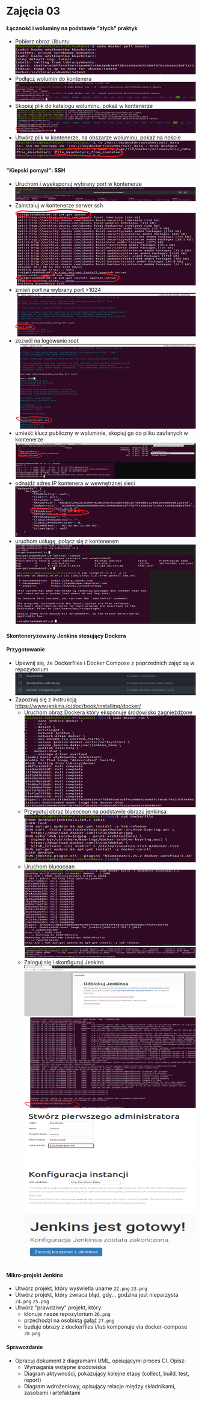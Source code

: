 # Zajęcia 03

#### Łączność i woluminy na podstawie "złych" praktyk

* Pobierz obraz Ubuntu <br> ![1.png](https://github.com/InzynieriaOprogramowaniaAGH/MDO2022/blob/KK307668/GCL/01/KK307668/lab3/ss/1.png)
* Podłącz wolumin do kontenera <br> ![2.png](https://github.com/InzynieriaOprogramowaniaAGH/MDO2022/blob/KK307668/GCL/01/KK307668/lab3/ss/2.png)
* Skopiuj plik do katalogu woluminu, pokaż w kontenerze <br> ![3.png](https://github.com/InzynieriaOprogramowaniaAGH/MDO2022/blob/KK307668/GCL/01/KK307668/lab3/ss/3.png)
* Utwórz plik w kontenerze, na obszarze woluminu, pokaż na hoście <br> ![4.png](https://github.com/InzynieriaOprogramowaniaAGH/MDO2022/blob/KK307668/GCL/01/KK307668/lab3/ss/4.png)

#### "Kiepski pomysł": SSH
* Uruchom i wyeksponuj wybrany port w kontenerze <br> ![5.png](https://github.com/InzynieriaOprogramowaniaAGH/MDO2022/blob/KK307668/GCL/01/KK307668/lab3/ss/5.png)
* Zainstaluj w kontenerze serwer ssh <br> ![6.png](https://github.com/InzynieriaOprogramowaniaAGH/MDO2022/blob/KK307668/GCL/01/KK307668/lab3/ss/6.png)
* zmień port na wybrany port >1024 <br> ![7.png](https://github.com/InzynieriaOprogramowaniaAGH/MDO2022/blob/KK307668/GCL/01/KK307668/lab3/ss/7.png)
* zezwól na logowanie root <br> ![8.png](https://github.com/InzynieriaOprogramowaniaAGH/MDO2022/blob/KK307668/GCL/01/KK307668/lab3/ss/8.png)
* umieść klucz publiczny w woluminie, skopiuj go do pliku zaufanych w kontenerze <br> ![8.png](https://github.com/InzynieriaOprogramowaniaAGH/MDO2022/blob/KK307668/GCL/01/KK307668/lab3/ss/9.png)
* odnajdź adres IP kontenera w wewnętrznej sieci <br> ![10.png](https://github.com/InzynieriaOprogramowaniaAGH/MDO2022/blob/KK307668/GCL/01/KK307668/lab3/ss/10.png)
* uruchom usługę, połącz się z kontenerem <br> ![11.png](https://github.com/InzynieriaOprogramowaniaAGH/MDO2022/blob/KK307668/GCL/01/KK307668/lab3/ss/11.png)

#### Skonteneryzowany Jenkins stosujący Dockera

#### Przygotowanie
* Upewnij się, że Dockerfiles i Docker Compose z poprzednich zajęć są w repozytorium ![12.png](https://github.com/InzynieriaOprogramowaniaAGH/MDO2022/blob/KK307668/GCL/01/KK307668/lab3/ss/12.png)
* Zapoznaj się z instrukcją https://www.jenkins.io/doc/book/installing/docker/
    * Uruchom obraz Dockera który eksponuje środowisko zagnieżdżone ![13.png](https://github.com/InzynieriaOprogramowaniaAGH/MDO2022/blob/KK307668/GCL/01/KK307668/lab3/ss/13.png)
    * Przygotuj obraz blueocean na podstawie obrazu jenkinsa ![14.png](https://github.com/InzynieriaOprogramowaniaAGH/MDO2022/blob/KK307668/GCL/01/KK307668/lab3/ss/14.png)
    * Uruchom blueocean ![15.png](https://github.com/InzynieriaOprogramowaniaAGH/MDO2022/blob/KK307668/GCL/01/KK307668/lab3/ss/15.png) ![16.png](https://github.com/InzynieriaOprogramowaniaAGH/MDO2022/blob/KK307668/GCL/01/KK307668/lab3/ss/16.png)
    * Zaloguj się i skonfiguruj Jenkins ![17.png](https://github.com/InzynieriaOprogramowaniaAGH/MDO2022/blob/KK307668/GCL/01/KK307668/lab3/ss/17.png) ![18.png](https://github.com/InzynieriaOprogramowaniaAGH/MDO2022/blob/KK307668/GCL/01/KK307668/lab3/ss/18.png)  ![19.png](https://github.com/InzynieriaOprogramowaniaAGH/MDO2022/blob/KK307668/GCL/01/KK307668/lab3/ss/19.png)  ![20.png](https://github.com/InzynieriaOprogramowaniaAGH/MDO2022/blob/KK307668/GCL/01/KK307668/lab3/ss/20.png) ![21.png](https://github.com/InzynieriaOprogramowaniaAGH/MDO2022/blob/KK307668/GCL/01/KK307668/lab3/ss/21.png)

#### Mikro-projekt Jenkins
* Utwórz projekt, który wyświetla uname `22.png` `23.png`
* Utwórz projekt, który zwraca błąd, gdy... godzina jest nieparzysta `24.png` `25.png`
* Utwórz "prawdziwy" projekt, który:
    * klonuje nasze repozytorium `26.png`
    * przechodzi na osobistą gałąź `27.png`
    * buduje obrazy z dockerfiles i/lub komponuje via docker-compose `28.png`

#### Sprawozdanie
* Opracuj dokument z diagramami UML, opisującymi proces CI. Opisz:
    * Wymagania wstępne środowiska
    * Diagram aktywności, pokazujący kolejne etapy (collect, build, test, report)
    * Diagram wdrożeniowy, opisujący relacje między składnikami, zasobami i artefaktami
